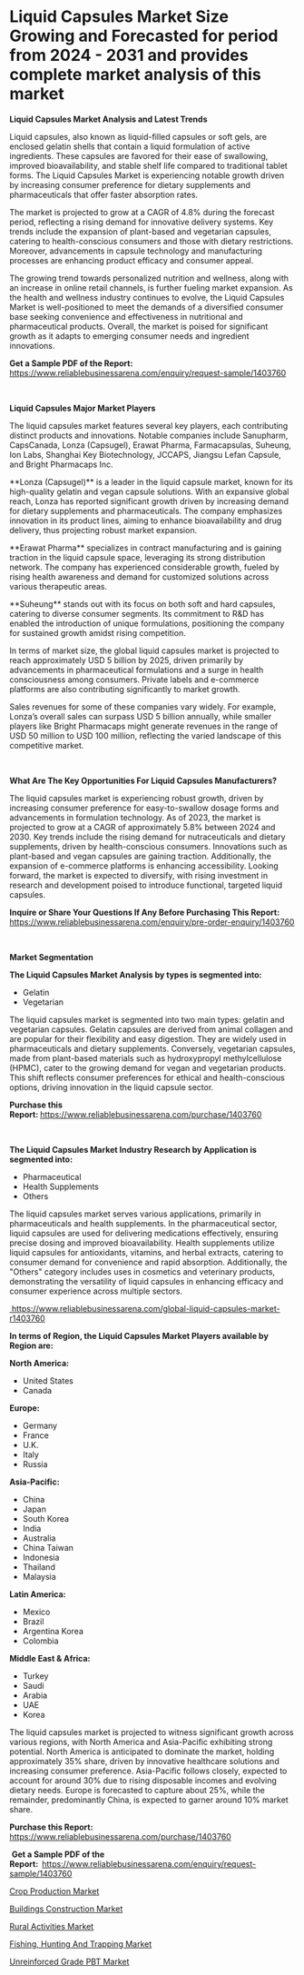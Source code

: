 <p><h1>Liquid Capsules Market Size Growing and Forecasted for period from 2024 - 2031 and provides complete market analysis of this market</h1></p><p><strong>Liquid Capsules Market Analysis and Latest Trends</strong></p>
<p><p>Liquid capsules, also known as liquid-filled capsules or soft gels, are enclosed gelatin shells that contain a liquid formulation of active ingredients. These capsules are favored for their ease of swallowing, improved bioavailability, and stable shelf life compared to traditional tablet forms. The Liquid Capsules Market is experiencing notable growth driven by increasing consumer preference for dietary supplements and pharmaceuticals that offer faster absorption rates.</p><p>The market is projected to grow at a CAGR of 4.8% during the forecast period, reflecting a rising demand for innovative delivery systems. Key trends include the expansion of plant-based and vegetarian capsules, catering to health-conscious consumers and those with dietary restrictions. Moreover, advancements in capsule technology and manufacturing processes are enhancing product efficacy and consumer appeal.</p><p>The growing trend towards personalized nutrition and wellness, along with an increase in online retail channels, is further fueling market expansion. As the health and wellness industry continues to evolve, the Liquid Capsules Market is well-positioned to meet the demands of a diversified consumer base seeking convenience and effectiveness in nutritional and pharmaceutical products. Overall, the market is poised for significant growth as it adapts to emerging consumer needs and ingredient innovations.</p></p>
<p><strong>Get a Sample PDF of the Report:&nbsp;</strong> <a href="https://www.reliablebusinessarena.com/enquiry/request-sample/1403760?utm_campaign=1763&utm_medium=2&utm_source=Github&utm_content=ia&utm_term=23102024&utm_id=liquid-capsules">https://www.reliablebusinessarena.com/enquiry/request-sample/1403760</a></p>
<p>&nbsp;</p>
<p><strong>Liquid Capsules Major Market Players</strong></p>
<p><p>The liquid capsules market features several key players, each contributing distinct products and innovations. Notable companies include Sanupharm, CapsCanada, Lonza (Capsugel), Erawat Pharma, Farmacapsulas, Suheung, Ion Labs, Shanghai Key Biotechnology, JCCAPS, Jiangsu Lefan Capsule, and Bright Pharmacaps Inc.</p><p>**Lonza (Capsugel)** is a leader in the liquid capsule market, known for its high-quality gelatin and vegan capsule solutions. With an expansive global reach, Lonza has reported significant growth driven by increasing demand for dietary supplements and pharmaceuticals. The company emphasizes innovation in its product lines, aiming to enhance bioavailability and drug delivery, thus projecting robust market expansion.</p><p>**Erawat Pharma** specializes in contract manufacturing and is gaining traction in the liquid capsule space, leveraging its strong distribution network. The company has experienced considerable growth, fueled by rising health awareness and demand for customized solutions across various therapeutic areas.</p><p>**Suheung** stands out with its focus on both soft and hard capsules, catering to diverse consumer segments. Its commitment to R&D has enabled the introduction of unique formulations, positioning the company for sustained growth amidst rising competition.</p><p>In terms of market size, the global liquid capsules market is projected to reach approximately USD 5 billion by 2025, driven primarily by advancements in pharmaceutical formulations and a surge in health consciousness among consumers. Private labels and e-commerce platforms are also contributing significantly to market growth.</p><p>Sales revenues for some of these companies vary widely. For example, Lonza’s overall sales can surpass USD 5 billion annually, while smaller players like Bright Pharmacaps might generate revenues in the range of USD 50 million to USD 100 million, reflecting the varied landscape of this competitive market.</p></p>
<p>&nbsp;</p>
<p><strong>What Are The Key Opportunities For Liquid Capsules Manufacturers?</strong></p>
<p><p>The liquid capsules market is experiencing robust growth, driven by increasing consumer preference for easy-to-swallow dosage forms and advancements in formulation technology. As of 2023, the market is projected to grow at a CAGR of approximately 5.8% between 2024 and 2030. Key trends include the rising demand for nutraceuticals and dietary supplements, driven by health-conscious consumers. Innovations such as plant-based and vegan capsules are gaining traction. Additionally, the expansion of e-commerce platforms is enhancing accessibility. Looking forward, the market is expected to diversify, with rising investment in research and development poised to introduce functional, targeted liquid capsules.</p></p>
<p><strong>Inquire or Share Your Questions If Any Before Purchasing This Report:</strong> <a href="https://www.reliablebusinessarena.com/enquiry/pre-order-enquiry/1403760?utm_campaign=1763&utm_medium=2&utm_source=Github&utm_content=ia&utm_term=23102024&utm_id=liquid-capsules">https://www.reliablebusinessarena.com/enquiry/pre-order-enquiry/1403760</a></p>
<p>&nbsp;</p>
<p><strong>Market Segmentation</strong></p>
<p><strong>The Liquid Capsules Market Analysis by types is segmented into:</strong></p>
<p><ul><li>Gelatin</li><li>Vegetarian</li></ul></p>
<p><p>The liquid capsules market is segmented into two main types: gelatin and vegetarian capsules. Gelatin capsules are derived from animal collagen and are popular for their flexibility and easy digestion. They are widely used in pharmaceuticals and dietary supplements. Conversely, vegetarian capsules, made from plant-based materials such as hydroxypropyl methylcellulose (HPMC), cater to the growing demand for vegan and vegetarian products. This shift reflects consumer preferences for ethical and health-conscious options, driving innovation in the liquid capsule sector.</p></p>
<p><strong>Purchase this Report:&nbsp;</strong><a href="https://www.reliablebusinessarena.com/purchase/1403760?utm_campaign=1763&utm_medium=2&utm_source=Github&utm_content=ia&utm_term=23102024&utm_id=liquid-capsules">https://www.reliablebusinessarena.com/purchase/1403760</a></p>
<p>&nbsp;</p>
<p><strong>The Liquid Capsules Market Industry Research by Application is segmented into:</strong></p>
<p><ul><li>Pharmaceutical</li><li>Health Supplements</li><li>Others</li></ul></p>
<p><p>The liquid capsules market serves various applications, primarily in pharmaceuticals and health supplements. In the pharmaceutical sector, liquid capsules are used for delivering medications effectively, ensuring precise dosing and improved bioavailability. Health supplements utilize liquid capsules for antioxidants, vitamins, and herbal extracts, catering to consumer demand for convenience and rapid absorption. Additionally, the "Others" category includes uses in cosmetics and veterinary products, demonstrating the versatility of liquid capsules in enhancing efficacy and consumer experience across multiple sectors.</p></p>
<p><a href="https://www.reliablebusinessarena.com/global-liquid-capsules-market-r1403760?utm_campaign=1763&utm_medium=2&utm_source=Github&utm_content=ia&utm_term=23102024&utm_id=liquid-capsules">&nbsp;https://www.reliablebusinessarena.com/global-liquid-capsules-market-r1403760</a></p>
<p><strong>In terms of Region, the Liquid Capsules Market Players available by Region are:</strong></p>
<p>
    <p> <strong> North America: </strong>
        <ul>
            <li>United States</li>
            <li>Canada</li>
        </ul>
        </p> 
    <p> <strong> Europe: </strong>
        <ul>
            <li>Germany</li>
            <li>France</li>
            <li>U.K.</li>
            <li>Italy</li>
            <li>Russia</li>
        </ul>
        </p> 
    <p> <strong> Asia-Pacific: </strong>
        <ul>
            <li>China</li>
            <li>Japan</li>
            <li>South Korea</li>
            <li>India</li>
            <li>Australia</li>
            <li>China Taiwan</li>
            <li>Indonesia</li>
            <li>Thailand</li>
            <li>Malaysia</li>
        </ul>
        </p> 
    <p> <strong> Latin America: </strong>
        <ul>
            <li>Mexico</li>
            <li>Brazil</li>
            <li>Argentina Korea</li>
            <li>Colombia</li>
        </ul>
        </p> 
    <p> <strong> Middle East & Africa: </strong>
        <ul>
            <li>Turkey</li>
            <li>Saudi</li>
            <li>Arabia</li>
            <li>UAE</li>
            <li>Korea</li>
        </ul>
    </p>
    </p>
<p><p>The liquid capsules market is projected to witness significant growth across various regions, with North America and Asia-Pacific exhibiting strong potential. North America is anticipated to dominate the market, holding approximately 35% share, driven by innovative healthcare solutions and increasing consumer preference. Asia-Pacific follows closely, expected to account for around 30% due to rising disposable incomes and evolving dietary needs. Europe is forecasted to capture about 25%, while the remainder, predominantly China, is expected to garner around 10% market share.</p></p>
<p><strong>Purchase this Report: </strong><a href="https://www.reliablebusinessarena.com/purchase/1403760?utm_campaign=1763&utm_medium=2&utm_source=Github&utm_content=ia&utm_term=23102024&utm_id=liquid-capsules">https://www.reliablebusinessarena.com/purchase/1403760</a></p>
<p>&nbsp;<strong>Get a Sample PDF of the Report:&nbsp;&nbsp;</strong><a href="https://www.reliablebusinessarena.com/enquiry/request-sample/1403760?utm_campaign=1763&utm_medium=2&utm_source=Github&utm_content=ia&utm_term=23102024&utm_id=liquid-capsules">https://www.reliablebusinessarena.com/enquiry/request-sample/1403760</a></p>
<p><strong></strong></p>
<p><p><a href="https://www.linkedin.com/pulse/investing-crop-production-market-trends-leading-products-regional-qm8hc?utm_campaign=1763&utm_medium=2&utm_source=Github&utm_content=ia&utm_term=23102024&utm_id=liquid-capsules">Crop Production Market</a></p><p><a href="https://www.linkedin.com/pulse/driving-forces-global-buildings-construction-market-trends-8wgzc?utm_campaign=1763&utm_medium=2&utm_source=Github&utm_content=ia&utm_term=23102024&utm_id=liquid-capsules">Buildings Construction Market</a></p><p><a href="https://www.linkedin.com/pulse/rural-activities-market-consolidation-impact-structure-2024-2031-dtldc?utm_campaign=1763&utm_medium=2&utm_source=Github&utm_content=ia&utm_term=23102024&utm_id=liquid-capsules">Rural Activities Market</a></p><p><a href="https://www.linkedin.com/pulse/emerging-trends-fishing-hunting-trapping-market-global-outlook-jrydc?utm_campaign=1763&utm_medium=2&utm_source=Github&utm_content=ia&utm_term=23102024&utm_id=liquid-capsules">Fishing, Hunting And Trapping Market</a></p><p><a href="https://github.com/LilianFaulkner65/Market-Research-Report-List-1/blob/main/unreinforced-grade-pbt-market.md?utm_campaign=1763&utm_medium=2&utm_source=Github&utm_content=ia&utm_term=23102024&utm_id=liquid-capsules">Unreinforced Grade PBT Market</a></p></p>
